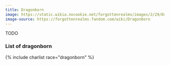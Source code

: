 ```yaml
---
title: Dragonborn
image: https://static.wikia.nocookie.net/forgottenrealms/images/2/29/Dragonborn_-_William_O%27Connor.jpg
image-source: https://forgottenrealms.fandom.com/wiki/Dragonborn
---
```


TODO

### List of dragonborn

{% include charlist race="dragonborn" %}
